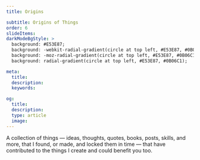 ```yaml
---
title: Origins

subtitle: Origins of Things
order: 6
slideItems:
darkModeBgStyle: >
  background: #E53E87;
  background: -webkit-radial-gradient(circle at top left, #E53E87, #0B06C1);
  background: -moz-radial-gradient(circle at top left, #E53E87, #0B06C1);
  background: radial-gradient(circle at top left, #E53E87, #0B06C1);

meta:
  title:
  description:
  keywords:

og:
  title:
  description:
  type: article
  image:
---
```


A collection of things — ideas, thoughts, quotes, books, posts, skills, and more, that I found, or made, and locked them in time — that have contributed to the things I create and could benefit you too.
